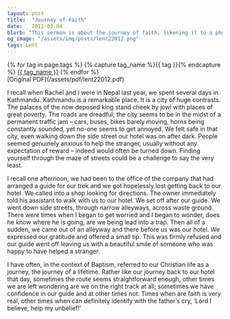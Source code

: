 ```yaml
---
layout: post
title:  "Journey of Faith"
date:   2012-03-04
blurb: "This sermon is about the journey of faith, likening it to a physical journey through the city of Kathmandu. It discusses the challenges and uncertainties faced, but also the unexpected help and guidance received. The sermon emphasizes the importance of trust and perseverance, even when the path seems unclear."
og_image: "/assets/img/posts/lent22012.png"
tags: Lent
---    
```

<div class="tag-pills">
  {% for tag in page.tags %}
    {% capture tag_name %}{{ tag }}{% endcapture %}
    <a href="{{ site.baseurl }}/tag/{{ tag_name | slugify }}" class="tag-pill">{{ tag_name }}</a>
  {% endfor %}
</div>
[Original PDF](/assets/pdf/lent22012.pdf)

I recall when Rachel and I were in Nepal last year, we spent several days in Kathmandu. Kathmandu is a remarkable place. It is a city of huge contrasts. The palaces of the now deposed king stand cheek by jowl with places of great poverty. The roads are dreadful; the city seems to be in the midst of a permanent traffic jam – cars, buses, bikes barely moving, horns being constantly sounded, yet no-one seems to get annoyed. We felt safe in that city, even walking down the side street our hotel was on after dark. People seemed genuinely anxious to help the stranger, usually without any expectation of reward – indeed would often be turned down. Finding yourself through the maze of streets could be a challenge to say the very least.

I recall one afternoon, we had been to the office of the company that had arranged a guide for our trek and we got hopelessly lost getting back to our hotel. We called into a shop looking for directions. The owner immediately told his assistant to walk with us to our hotel. We set off after our guide. We went down side streets, through narrow alleyways, across waste ground. There were times when I began to get worried and I began to wonder, does he know where he is going, are we being lead into a trap. Then all of a sudden, we came out of an alleyway and there before us was our hotel. We expressed our gratitude and offered a small tip. This was firmly refused and our guide went off leaving us with a beautiful smile of someone who was happy to have helped a stranger.

I have often, in the context of Baptism, referred to our Christian life as a journey, the journey of a lifetime. Rather like our journey back to our hotel that day, sometimes the route seems straightforward enough, other times we are left wondering are we on the right track at all; sometimes we have confidence in our guide and at other times not. Times when are faith is very real, other times when can definitely identify with the father’s cry, ‘Lord I believe, help my unbelief!’
